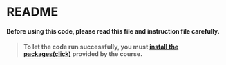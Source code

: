 README
=============
#### Before using this code, please read this file and instruction file carefully.

> #### To let the code run successfully, you must [install the packages(click)](http://www.dukelearntoprogram.com/course2/doc/javadoc/index.html?course=2, "packages") provided by the course.
